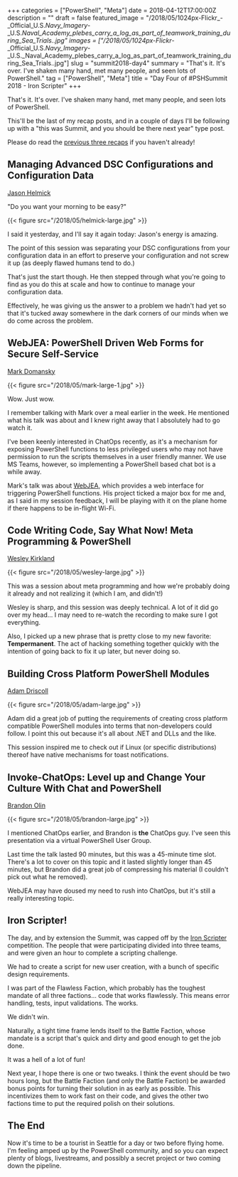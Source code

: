 +++
categories = ["PowerShell", "Meta"]
date = 2018-04-12T17:00:00Z
description = ""
draft = false
featured_image = "/2018/05/1024px-Flickr_-_Official_U.S._Navy_Imagery_-_U.S._Naval_Academy_plebes_carry_a_log_as_part_of_teamwork_training_during_Sea_Trials..jpg"
images = ["/2018/05/1024px-Flickr_-_Official_U.S._Navy_Imagery_-_U.S._Naval_Academy_plebes_carry_a_log_as_part_of_teamwork_training_during_Sea_Trials..jpg"]
slug = "summit2018-day4"
summary = "That's it. It's over. I've shaken many hand, met many people, and seen lots of PowerShell."
tag = ["PowerShell", "Meta"]
title = "Day Four of #PSHSummit 2018 - Iron Scripter"
+++


That's it. It's over. I've shaken many hand, met many people, and seen lots of PowerShell.

This'll be the last of my recap posts, and in a couple of days I'll be following up with a "this was Summit, and you should be there next year" type post.

Please do read the [previous three recaps](https://king.geek.nz/tags/index.html#pshsummit) if you haven't already!

## **Managing Advanced DSC Configurations and Configuration Data**

[Jason Helmick](https://twitter.com/theJasonHelmick)

"Do you want your morning to be easy?"

{{< figure src="/2018/05/helmick-large.jpg" >}}

I said it yesterday, and I'll say it again today: Jason's energy is amazing.

The point of this session was separating your DSC configurations from your configuration data in an effort to preserve your configuration and not screw it up (as deeply flawed humans tend to do.)

That's just the start though. He then stepped through what you're going to find as you do this at scale and how to continue to manage your configuration data.

Effectively, he was giving us the answer to a problem we hadn't had yet so that it's tucked away somewhere in the dark corners of our minds when we do come across the problem.

## **WebJEA: PowerShell Driven Web Forms for Secure Self-Service**

[Mark Domansky](https://twitter.com/MarkDomansky)

{{< figure src="/2018/05/mark-large-1.jpg" >}}

Wow. Just wow.

I remember talking with Mark over a meal earlier in the week. He mentioned what his talk was about and I knew right away that I absolutely had to go watch it.

I've been keenly interested in ChatOps recently, as it's a mechanism for exposing PowerShell functions to less privileged users who may not have permission to run the scripts themselves in a user friendly manner. We use MS Teams, however, so implementing a PowerShell based chat bot is a while away.

Mark's talk was about [WebJEA](https://github.com/markdomansky/WebJEA), which provides a web interface for triggering PowerShell functions. His project ticked a major box for me and, as I said in my session feedback, I will be playing with it on the plane home if there happens to be in-flight Wi-Fi.

## **Code Writing Code, Say What Now! Meta Programming & PowerShell**

[Wesley Kirkland](https://twitter.com/unleashthecloud)

{{< figure src="/2018/05/wesley-large.jpg" >}}

This was a session about meta programming and how we're probably doing it already and not realizing it (which I am, and didn't!)

Wesley is sharp, and this session was deeply technical. A lot of it did go over my head... I may need to re-watch the recording to make sure I got everything.

Also, I picked up a new phrase that is pretty close to my new favorite: **Tempermanent**. The act of hacking something together quickly with the intention of going back to fix it up later, but never doing so.

## **Building Cross Platform PowerShell Modules**

[Adam Driscoll](https://twitter.com/adamdriscoll/)

{{< figure src="/2018/05/adam-large.jpg" >}}

Adam did a great job of putting the requirements of creating cross platform compatible PowerShell modules into terms that non-developers could follow. I point this out because it's all about .NET and DLLs and the like.

This session inspired me to check out if Linux (or specific distributions) thereof have native mechanisms for toast notifications.

## **Invoke-ChatOps: Level up and Change Your Culture With Chat and PowerShell**

[Brandon Olin](https://twitter.com/devblackops)

{{< figure src="/2018/05/brandon-large.jpg" >}}

I mentioned ChatOps earlier, and Brandon is **the** ChatOps guy. I've seen this presentation via a virtual PowerShell User Group.

Last time the talk lasted 90 minutes, but this was a 45-minute time slot. There's a lot to cover on this topic and it lasted slightly longer than 45 minutes, but Brandon did a great job of compressing his material (I couldn't pick out what he removed).

WebJEA may have doused my need to rush into ChatOps, but it's still a really interesting topic.

## **Iron Scripter!**

The day, and by extension the Summit, was capped off by the [Iron Scripter](http://ironscripter.us/) competition. The people that were participating divided into three teams, and were given an hour to complete a scripting challenge.

We had to create a script for new user creation, with a bunch of specific design requirements.

I was part of the Flawless Faction, which probably has the toughest mandate of all three factions... code that works flawlessly. This means error handling, tests, input validations. The works.

We didn't win.

Naturally, a tight time frame lends itself to the Battle Faction, whose mandate is a script that's quick and dirty and good enough to get the job done.

It was a hell of a lot of fun!

Next year, I hope there is one or two tweaks. I think the event should be two hours long, but the Battle Faction (and only the Battle Faction) be awarded bonus points for turning their solution in as early as possible. This incentivizes them to work fast on their code, and gives the other two factions time to put the required polish on their solutions.

## **The End**

Now it's time to be a tourist in Seattle for a day or two before flying home. I'm feeling amped up by the PowerShell community, and so you can expect plenty of blogs, livestreams, and possibly a secret project or two coming down the pipeline.

